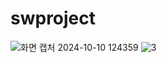 # swproject

![화면 캡처 2024-10-10 124359](https://github.com/user-attachments/assets/a9f0777d-de63-4744-b83e-727744deab38)
![3](https://github.com/user-attachments/assets/98239716-dd37-44b3-9e91-ca9bc29da7d0)
